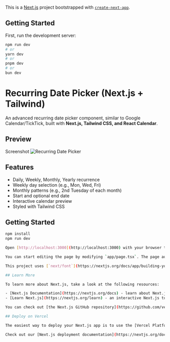 This is a [Next.js](https://nextjs.org) project bootstrapped with [`create-next-app`](https://nextjs.org/docs/app/api-reference/cli/create-next-app).
 

## Getting Started

First, run the development server:

```bash
npm run dev
# or
yarn dev
# or
pnpm dev
# or
bun dev
```
# Recurring Date Picker (Next.js + Tailwind)

An advanced recurring date picker component, similar to Google Calendar/TickTick, built with **Next.js, Tailwind CSS, and React Calendar**.

## Preview
Screenshot 
![Recurring Date Picker](public/ss.png)
 
## Features
- Daily, Weekly, Monthly, Yearly recurrence
- Weekly day selection (e.g., Mon, Wed, Fri)
- Monthly patterns (e.g., 2nd Tuesday of each month)
- Start and optional end date
- Interactive calendar preview
- Styled with Tailwind CSS

## Getting Started

```bash
npm install
npm run dev

Open [http://localhost:3000](http://localhost:3000) with your browser to see the result.

You can start editing the page by modifying `app/page.tsx`. The page auto-updates as you edit the file.

This project uses [`next/font`](https://nextjs.org/docs/app/building-your-application/optimizing/fonts) to automatically optimize and load [Geist](https://vercel.com/font), a new font family for Vercel.

## Learn More

To learn more about Next.js, take a look at the following resources:

- [Next.js Documentation](https://nextjs.org/docs) - learn about Next.js features and API.
- [Learn Next.js](https://nextjs.org/learn) - an interactive Next.js tutorial.

You can check out [the Next.js GitHub repository](https://github.com/vercel/next.js) - your feedback and contributions are welcome!

## Deploy on Vercel

The easiest way to deploy your Next.js app is to use the [Vercel Platform](https://vercel.com/new?utm_medium=default-template&filter=next.js&utm_source=create-next-app&utm_campaign=create-next-app-readme) from the creators of Next.js.

Check out our [Next.js deployment documentation](https://nextjs.org/docs/app/building-your-application/deploying) for more details.
